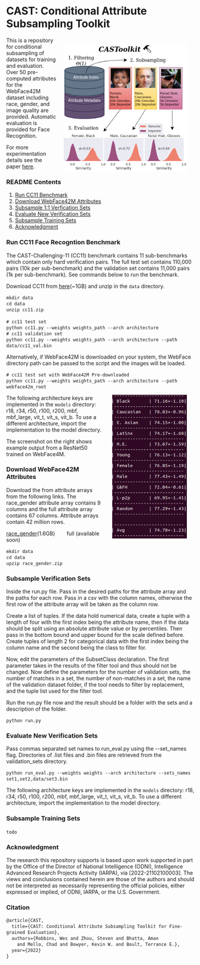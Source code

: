 # CAST: Conditional Attribute Subsampling Toolkit
<img align="right" src="assets/overview.png" style="margin:20px 20px 0px 20px" width="330"/> This is a repository for conditional subsampling of datasets for training and evaluation. Over 50 pre-computed attributes for the WebFace42M dataset including race, gender, and image quality are provided. Automatic evaluation is provided for Face Recognition.

For more experimentation details see the paper [here]().

### README Contents
1. [Run CC11 Benchmark](#Run-CC11-Face-Recogntion-Benchmark)
2. [Download WebFace42M Attributes](#Download-WebFace42M-Attributes)
3. [Subsample 1:1 Verfication Sets](#Subsample-1:1-Verfication-Sets)
4. [Evaluate New Verification Sets](#Evaluate-New-Verification-Sets)
5. [Subsample Training Sets](#Subsample-Training-Sets)
6. [Acknowledgment](#Acknowledgment)



### Run CC11 Face Recogntion Benchmark
The CAST-Challenging-11 (CC11) benchmark contains 11 sub-benchmarks which contain only hard verification pairs. The full test set contains 110,000 pairs (10k per sub-benchmark) and the validation set contains 11,000 pairs (1k per sub-benchmark). See commands below to run the benchmark.

Download CC11 from [here](https://drive.google.com/file/d/1cUIcFnBwVWZq44fPpofOJXUqD37ue7c9/view?usp=sharing)(~1GB) and unzip in the `data` directory.

```
mkdir data
cd data
unzip cc11.zip

# cc11 test set
python cc11.py --weights weights_path --arch architecture
# cc11 validation set
python cc11.py --weights weights_path --arch architecture --path data/cc11_val.bin
```
Alternatively, if WebFace42M is downloaded on your system, the WebFace directory path can be passed to the script and the images will be loaded.
```
# cc11 test set with WebFace42M Pre-downloaded
python cc11.py --weights weights_path --arch architecture --path webface42m_root
```
<img align="right" src="assets/ex_results.png" style="margin:0px 20px 0px 20px" width="200"/>

The following architecture keys are implemented in the `models` directory: r18, r34, r50, r100, r200, mbf, mbf_large, vit_t, vit_s, vit_b. To use a different architecture, import the implementation to the model directory.

The screenshot on the right shows example output from a ResNet50 trained on WebFace4M.

### Download WebFace42M Attributes
Download the from attribute arrays from the following links. The race_gender attribute array contains 9 columns and the full attribute array contains 67 columns. Attribute arrays contain 42 million rows.

[race_gender](https://drive.google.com/file/d/1gVxGPJNgCC_ot3vfwxxWtIkY8W0YC7L_/view?usp=sharing)(1.6GB) &nbsp;&nbsp;&nbsp;&nbsp;&nbsp;&nbsp; full (available soon)

```
mkdir data
cd data
upzip race_gender.zip
```



### Subsample Verification Sets
Inside the run.py file. Pass in the desired paths for the attribute array and the paths for each row. Pass in a csv with the column names, otherwise the first row of the attribute array will be taken as the column row.

Create a list of tuples. If the data hold numerical data, create a tuple with a length of four with the first index being the attribute name, then if the data should be split using an absolute attribute value or by percentiles. Then pass in the bottom bound and upper bound for the scale defined before. Create tuples of length 2 for categorical data with the first index being the column name and the second being the class to filter for.

Now, edit the parameters of the SubsetClass declaration. The first parameter takes in the results of the filter tool and thus should not be changed. Now define the parameters for the number of validation sets, the number of matches in a set, the number of non-matches in a set, the name of the validation dataset folder, if the tool needs to filter by replacement, and the tuple list used for the filter tool.

Run the run.py file now and the result should be a folder with the sets and a description of the folder.
```
python run.py
```

### Evaluate New Verification Sets
Pass commas separated set names to run_eval.py using the --set_names flag. Directories of .list files and .bin files are retrieved from the validation_sets directory.
```
python run_eval.py --weights weights --arch architecture --sets_names set1,set2,data/set3.bin
```
The following architecture keys are implemented in the `models` directory: r18, r34, r50, r100, r200, mbf, mbf_large, vit_t, vit_s, vit_b. To use a different architecture, import the implementation to the model directory.

### Subsample Training Sets
```todo```


### Acknowledgment
The research this repository supports is based upon work supported in part by the Office of the Director of National Intelligence (ODNI), Intelligence Advanced Research Projects Activity (IARPA), via [2022-21102100003]. The views and conclusions contained herein are those of the authors and should not be interpreted as necessarily representing the official policies, either expressed or implied, of ODNI, IARPA, or the U.S. Government.

### Citation
```
@article{CAST,
  title={CAST: Conditional Attribute Subsampling Toolkit for Fine-grained Evaluation},
  authors={Robbins, Wes and Zhou, Steven and Bhatta, Aman
    and Mello, Chad and Bowyer, Kevin W. and Boult, Terrance E.},
  year={2022}
}
```
